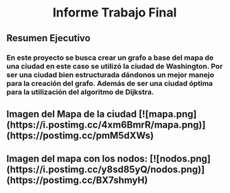 <center> <h1>Informe Trabajo Final</h1> </center>
<h2> Resumen Ejecutivo
<h3> En este proyecto se busca crear un grafo a base del mapa de una ciudad en este caso se utilizó la ciudad de Washington. Por ser una ciudad bien estructurada dándonos un mejor manejo para la creación del grafo. Además de ser una ciudad óptima para la utilización del algoritmo de Dijkstra.
<h2> Imagen del Mapa de la ciudad 
[![mapa.png](https://i.postimg.cc/4xm6BmrR/mapa.png)](https://postimg.cc/pmM5dXWs)
<h2> Imagen del mapa con los nodos:
[![nodos.png](https://i.postimg.cc/y8sd85yQ/nodos.png)](https://postimg.cc/BX7shmyH)